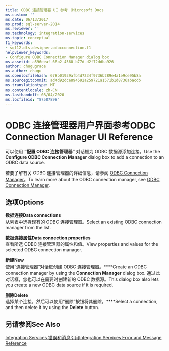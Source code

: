 ```yaml
---
title: ODBC 连接管理器 UI 参考 |Microsoft Docs
ms.custom: ''
ms.date: 06/13/2017
ms.prod: sql-server-2014
ms.reviewer: ''
ms.technology: integration-services
ms.topic: conceptual
f1_keywords:
- sql12.dts.designer.odbcconnection.f1
helpviewer_keywords:
- Configure ODBC Connection Manager dialog box
ms.assetid: a596eeaf-68b2-4560-b77d-d2f72ddba926
author: chugugrace
ms.author: chugu
ms.openlocfilehash: 678b01939afb4d7234f9736b289e4a1e9ce95b8a
ms.sourcegitcommit: ad4d92dce894592a259721a1571b1d8736abacdb
ms.translationtype: MT
ms.contentlocale: zh-CN
ms.lasthandoff: 08/04/2020
ms.locfileid: "87587898"
---
```

# <a name="odbc-connection-manager-ui-reference"></a><span data-ttu-id="9e488-102">ODBC 连接管理器用户界面参考</span><span class="sxs-lookup"><span data-stu-id="9e488-102">ODBC Connection Manager UI Reference</span></span>
  <span data-ttu-id="9e488-103">可以使用 **“配置 ODBC 连接管理器”** 对话框为 ODBC 数据源添加连接。</span><span class="sxs-lookup"><span data-stu-id="9e488-103">Use the **Configure ODBC Connection Manager** dialog box to add a connection to an ODBC data source.</span></span>  
  
 <span data-ttu-id="9e488-104">若要了解有关 ODBC 连接管理器的详细信息，请参阅 [ODBC Connection Manager](connection-manager/odbc-connection-manager.md)。</span><span class="sxs-lookup"><span data-stu-id="9e488-104">To learn more about the ODBC connection manager, see [ODBC Connection Manager](connection-manager/odbc-connection-manager.md).</span></span>  
  
## <a name="options"></a><span data-ttu-id="9e488-105">选项</span><span class="sxs-lookup"><span data-stu-id="9e488-105">Options</span></span>  
 <span data-ttu-id="9e488-106">**数据连接**</span><span class="sxs-lookup"><span data-stu-id="9e488-106">**Data connections**</span></span>  
 <span data-ttu-id="9e488-107">从列表中选择现有的 ODBC 连接管理器。</span><span class="sxs-lookup"><span data-stu-id="9e488-107">Select an existing ODBC connection manager from the list.</span></span>  
  
 <span data-ttu-id="9e488-108">**数据连接属性**</span><span class="sxs-lookup"><span data-stu-id="9e488-108">**Data connection properties**</span></span>  
 <span data-ttu-id="9e488-109">查看所选 ODBC 连接管理器的属性和值。</span><span class="sxs-lookup"><span data-stu-id="9e488-109">View properties and values for the selected ODBC connection manager.</span></span>  
  
 <span data-ttu-id="9e488-110">**新建**</span><span class="sxs-lookup"><span data-stu-id="9e488-110">**New**</span></span>  
 <span data-ttu-id="9e488-111">使用“连接管理器”对话框创建 ODBC 连接管理器。\*\*\*\*</span><span class="sxs-lookup"><span data-stu-id="9e488-111">Create an ODBC connection manager by using the **Connection Manager** dialog box.</span></span> <span data-ttu-id="9e488-112">通过此对话框，您也可以在需要时创建新的 ODBC 数据源。</span><span class="sxs-lookup"><span data-stu-id="9e488-112">This dialog box also lets you create a new ODBC data source if it is required.</span></span>  
  
 <span data-ttu-id="9e488-113">**删除**</span><span class="sxs-lookup"><span data-stu-id="9e488-113">**Delete**</span></span>  
 <span data-ttu-id="9e488-114">选择某个连接，然后可以使用“删除”按钮将其删除。\*\*\*\*</span><span class="sxs-lookup"><span data-stu-id="9e488-114">Select a connection, and then delete it by using the **Delete** button.</span></span>  
  
## <a name="see-also"></a><span data-ttu-id="9e488-115">另请参阅</span><span class="sxs-lookup"><span data-stu-id="9e488-115">See Also</span></span>  
 [<span data-ttu-id="9e488-116">Integration Services 错误和消息引用</span><span class="sxs-lookup"><span data-stu-id="9e488-116">Integration Services Error and Message Reference</span></span>](../../2014/integration-services/integration-services-error-and-message-reference.md)  
  
  

